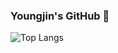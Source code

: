 ### Youngjin's GitHub 👋

![Top Langs](https://github-readme-stats.vercel.app/api/top-langs/?username=haochaen73&layout=compact)
